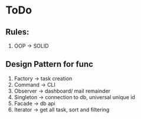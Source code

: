 # ToDo

## Rules:

1. OOP -> SOLID

## Design Pattern for func
1. Factory -> task creation
2. Command -> CLI
3. Observer -> dashboard/ mail remainder
4. Singleton -> connection to db, universal unique id
5. Facade -> db api
6. Iterator -> get all task, sort and filtering
